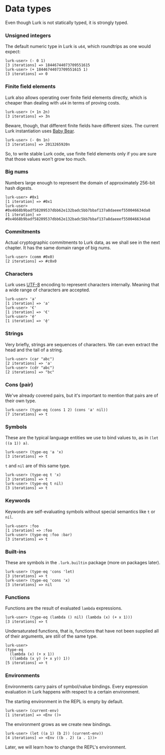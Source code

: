 # Data types

Even though Lurk is not statically typed, it is strongly typed.

### Unsigned integers

The default numeric type in Lurk is `u64`, which roundtrips as one would expect:

```
lurk-user> (- 0 1)
[3 iterations] => 18446744073709551615
lurk-user> (+ 18446744073709551615 1)
[3 iterations] => 0
```

### Finite field elements

Lurk also allows operating over finite field elements directly, which is cheaper than dealing with `u64` in terms of proving costs.

```
lurk-user> (+ 1n 2n)
[3 iterations] => 3n
```

Beware, though, that different finite fields have different sizes.
The current Lurk instantiation uses [Baby Bear](https://github.com/Plonky3/Plonky3/blob/971d7b19b3284c3aeaa185c3e0b81ad03a1de64e/baby-bear/src/baby_bear.rs#L7-L8).

```
lurk-user> (- 0n 1n)
[3 iterations] => 2013265920n
```

So, to write stable Lurk code, use finite field elements only if you are sure that those values won't grow too much.

### Big nums

Numbers large enough to represent the domain of approximately 256-bit hash digests.

```
lurk-user> #0x1
[1 iteration] => #0x1
lurk-user> #0x4668b9badf58209537dbb62e132badc5bb7bbaf137a8daeeef550046634da8
[1 iteration] => #0x4668b9badf58209537dbb62e132badc5bb7bbaf137a8daeeef550046634da8
```

### Commitments

Actual cryptographic commitments to Lurk data, as we shall see in the next chapter.
It has the same domain range of big nums.

```
lurk-user> (comm #0x0)
[2 iterations] => #c0x0
```

### Characters

Lurk uses [UTF-8](https://en.wikipedia.org/wiki/UTF-8) encoding to represent characters internally.
Meaning that a wide range of characters are accepted.

```
lurk-user> 'a'
[1 iteration] => 'a'
lurk-user> '€'
[1 iteration] => '€'
lurk-user> 'ệ'
[1 iteration] => 'ệ'
```

### Strings

Very briefly, strings are sequences of characters.
We can even extract the head and the tail of a string.

```
lurk-user> (car "abc")
[2 iterations] => 'a'
lurk-user> (cdr "abc")
[2 iterations] => "bc"
```

### Cons (pair)

We've already covered pairs, but it's important to mention that pairs are of their own type.

```
lurk-user> (type-eq (cons 1 2) (cons 'a' nil))
[7 iterations] => t
```

### Symbols

These are the typical language entities we use to bind values to, as in `(let ((a 1)) a)`.

```
lurk-user> (type-eq 'a 'x)
[3 iterations] => t
```

`t` and `nil` are of this same type.

```
lurk-user> (type-eq t 'x)
[3 iterations] => t
lurk-user> (type-eq t nil)
[3 iterations] => t
```

### Keywords

Keywords are self-evaluating symbols without special semantics like `t` or `nil`.

```
lurk-user> :foo
[1 iteration] => :foo
lurk-user> (type-eq :foo :bar)
[3 iterations] => t
```

### Built-ins

These are symbols in the `.lurk.builtin` package (more on packages later).

```
lurk-user> (type-eq 'cons 'let)
[3 iterations] => t
lurk-user> (type-eq 'cons 'x)
[3 iterations] => nil
```

### Functions

Functions are the result of evaluated `lambda` expressions.

```
lurk-user> (type-eq (lambda () nil) (lambda (x) (+ x 1)))
[3 iterations] => t
```

Undersaturated functions, that is, functions that have not been supplied all of their arguments, are still of the same type.

```
lurk-user>
(type-eq
  (lambda (x) (+ x 1))
  ((lambda (x y) (+ x y)) 1))
[5 iterations] => t
```

### Environments

Environments carry pairs of symbol/value bindings.
Every expression evaluation in Lurk happens with respect to a certain environment.

The starting environment in the REPL is empty by default.

```
lurk-user> (current-env)
[1 iteration] => <Env ()>
```

The environment grows as we create new bindings.

```
lurk-user> (let ((a 1) (b 2)) (current-env))
[4 iterations] => <Env ((b . 2) (a . 1))>
```

Later, we will learn how to change the REPL's environment.
